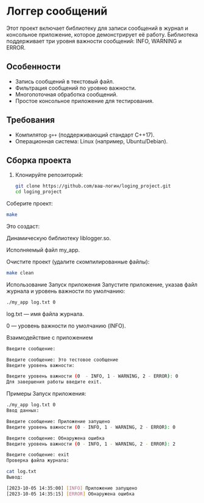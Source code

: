 # Логгер сообщений

Этот проект включает библиотеку для записи сообщений в журнал и консольное приложение, которое демонстрирует её работу. Библиотека поддерживает три уровня важности сообщений: INFO, WARNING и ERROR.

## Особенности

- Запись сообщений в текстовый файл.
- Фильтрация сообщений по уровню важности.
- Многопоточная обработка сообщений.
- Простое консольное приложение для тестирования.

## Требования

- Компилятор `g++` (поддерживающий стандарт C++17).
- Операционная система: Linux (например, Ubuntu/Debian).

## Сборка проекта

1. Клонируйте репозиторий:
   ```bash
   git clone https://github.com/ваш-логин/loging_project.git
   cd loging_project
   ```
Соберите проект:

```bash
make
```
Это создаст:

Динамическую библиотеку liblogger.so.

Исполняемый файл my_app.

Очистите проект (удалите скомпилированные файлы):

```bash
make clean
```

Использование
Запуск приложения
Запустите приложение, указав файл журнала и уровень важности по умолчанию:

```bash
./my_app log.txt 0
```
log.txt — имя файла журнала.

0 — уровень важности по умолчанию (INFO).

Взаимодействие с приложением
```bash
Введите сообщение:

Введите сообщение: Это тестовое сообщение
Введите уровень важности:

Введите уровень важности (0  - INFO, 1 - WARNING, 2 - ERROR): 0
Для завершения работы введите exit.
```
Примеры
Запуск приложения:

```bash
./my_app log.txt 0
Ввод данных:
```
```bash
Введите сообщение: Приложение запущено
Введите уровень важности (0 - INFO, 1 - WARNING, 2 - ERROR): 0

Введите сообщение: Обнаружена ошибка
Введите уровень важности (0 - INFO, 1 - WARNING, 2 - ERROR): 2

Введите сообщение: exit
Проверка файла журнала:
```

```bash
cat log.txt
Вывод:

[2023-10-05 14:35:00] [INFO] Приложение запущено
[2023-10-05 14:35:15] [ERROR] Обнаружена ошибка
```
